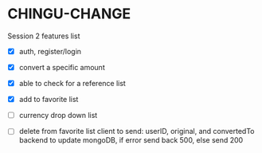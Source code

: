 # CHINGU-CHANGE

Session 2
features list

- [x] auth, register/login
- [x] convert a specific amount
- [x] able to check for a reference list
- [x] add to favorite list
- [ ] currency drop down list

- [ ] delete from favorite list
      client to send: userID, original, and convertedTo
      backend to update mongoDB, if error send back 500, else send 200
